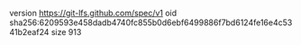 version https://git-lfs.github.com/spec/v1
oid sha256:6209593e458dadb4740fc855b0d6ebf6499886f7bd6124fe16e4c5341b2eaf24
size 913

